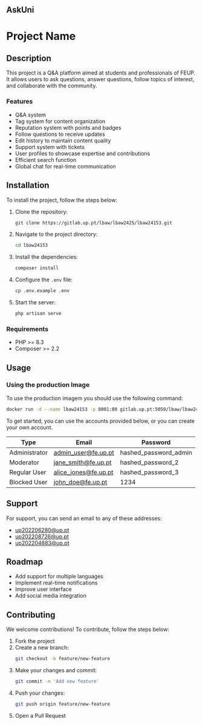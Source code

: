 ## AskUni

# Project Name

## Description
This project is a Q&A platform aimed at students and professionals of FEUP. It allows users to ask questions, answer questions, follow topics of interest, and collaborate with the community.

### Features
- Q&A system
- Tag system for content organization
- Reputation system with points and badges
- Follow questions to receive updates
- Edit history to maintain content quality
- Support system with tickets
- User profiles to showcase expertise and contributions
- Efficient search function
- Global chat for real-time communication

## Installation
To install the project, follow the steps below:

1. Clone the repository:
    ```bash
    git clone https://gitlab.up.pt/lbaw/lbaw2425/lbaw24153.git
    ```
2. Navigate to the project directory:
    ```bash
    cd lbaw24153
    ```
3. Install the dependencies:
    ```bash
    composer install
    ```
4. Configure the `.env` file:
    ```bash
    cp .env.example .env
    ```
5. Start the server:
    ```bash
    php artisan serve
    ```

### Requirements
- PHP >= 8.3
- Composer >= 2.2

## Usage

### Using the production Image

To use the production imagem you should use the following command:

```bash
docker run -d --name lbaw24153 -p 8001:80 gitlab.up.pt:5050/lbaw/lbaw2425/lbaw24153
```

To get started, you can use the accounts provided below, or you can create your own account.

| Type          | Email  | Password |
| ------------- | --------- | -------- |
| Administrator | admin_user@fe.up.pt    | hashed_password_admin |
| Moderator | jane_smith@fe.up.pt  | hashed_password_2 |
| Regular User   | alice_jones@fe.up.pt   | hashed_password_3 |
| Blocked User| john_doe@fe.up.pt|1234|

## Support
For support, you can send an email to any of these addresses:

* up202206280@up.pt
* up202208726@up.pt
* up202204883@up.pt

## Roadmap
- Add support for multiple languages
- Implement real-time notifications
- Improve user interface
- Add social media integration

## Contributing
We welcome contributions! To contribute, follow the steps below:

1. Fork the project
2. Create a new branch:
    ```bash
    git checkout -b feature/new-feature
    ```
3. Make your changes and commit:
    ```bash
    git commit -m 'Add new feature'
    ```
4. Push your changes:
    ```bash
    git push origin feature/new-feature
    ```
5. Open a Pull Request